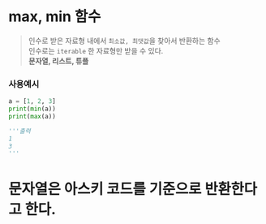 # max, min 함수

> 인수로 받은 자료형 내에서 `최소값, 최댓값`을 찾아서 반환하는 함수  
> 인수로는 `iterable` 한 자료형만 받을 수 있다.  
> **문자열, 리스트, 튜플**

### 사용예시

```python
a = [1, 2, 3]
print(min(a))
print(max(a))

'''출력
1
3
'''
```

# 문자열은 아스키 코드를 기준으로 반환한다고 한다.
